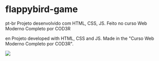 # flappybird-game

pt-br
Projeto desenvolvido com HTML, CSS, JS. Feito no curso Web Moderno Completo por COD3R

en
Projeto developed with HTML, CSS and JS. Made in the "Curso Web Moderno Completo por COD3R".

<img src="img/Flappybird.png"/>



